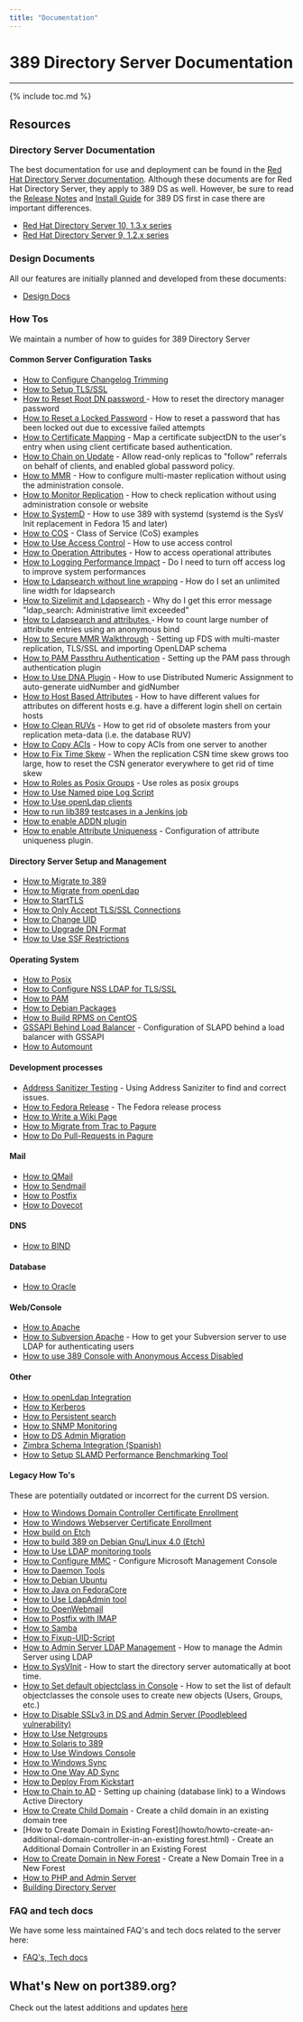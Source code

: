 ```yaml
---
title: "Documentation"
---
```


# 389 Directory Server Documentation
------------------------------------

{% include toc.md %}

## Resources

### Directory Server Documentation

The best documentation for use and deployment can be found in the [Red Hat Directory Server documentation](https://access.redhat.com/site/documentation/Red_Hat_Directory_Server/). Although these documents are for Red Hat Directory Server, they apply to 389 DS as well. However, be sure to read the [Release Notes](releases/release-notes.html) and [Install Guide](legacy/install-guide.html) for 389 DS first in case there are important differences.

- [Red Hat Directory Server 10, 1.3.x series](https://access.redhat.com/documentation/en/red-hat-directory-server/?version=10)
- [Red Hat Directory Server 9, 1.2.x series](https://access.redhat.com/documentation/en/red-hat-directory-server/?version=9)

### Design Documents

All our features are initially planned and developed from these documents:

- [Design Docs](design/design.html)

### How Tos

We maintain a number of how to guides for 389 Directory Server

#### Common Server Configuration Tasks

-   [How to Configure Changelog Trimming](FAQ/changelog-trimming.html)
-   [How to Setup TLS/SSL](howto/howto-ssl.html)
-   [How to Reset Root DN password ](howto/howto-resetdirmgrpassword.html) - How to reset the directory manager password
-   [How to Reset a Locked Password](howto/howto-passwordreset.html) - How to reset a password that has been locked out due to excessive failed attempts
-   [How to Certificate Mapping](howto/howto-certmapping.html) - Map a certificate subjectDN to the user's entry when using client certificate based authentication.
-   [How to Chain on Update](howto/howto-chainonupdate.html) - Allow read-only replicas to "follow" referrals on behalf of clients, and enabled global password policy.
-   [How to MMR](howto/howto-multimasterreplication.html) - How to configure multi-master replication without using the administration console.
-   [How to Monitor Replication](howto/howto-replicationmonitoring.html) - How to check replication without using administration console or website
-   [How to SystemD](howto/howto-systemd.html) - How to use 389 with systemd (systemd is the SysV Init replacement in Fedora 15 and later)
-   [How to COS](howto/howto-classofservice.html) - Class of Service (CoS) examples
-   [How to Use Access Control](howto/howto-accesscontrol.html) - How to use access control
-   [How to Operation Attributes](howto/howto-operationalattributes.html) - How to access operational attributes
-   [How to Logging Performance Impact](howto/howto-logsystemperf.html) - Do I need to turn off access log to improve system performances
-   [How to Ldapsearch without line wrapping](howto/howto-unlimitedwidthldapsearch.html) - How do I set an unlimited line width for ldapsearch
-   [How to Sizelimit and Ldapsearch](howto/howto-ldapsearchsizelimit.html) - Why do I get this error message "ldap\_search: Administrative limit exceeded"
-   [How to Ldapsearch and attributes ](howto/howto-ldapsearchmanyattr.html) - How to count large number of attribute entries using an anonymous bind
-   [How to Secure MMR Walkthrough](howto/howto-walkthroughmultimasterssl.html) - Setting up FDS with multi-master replication, TLS/SSL and importing OpenLDAP schema
-   [How to PAM Passthru Authentication](howto/howto-pam-pass-through.html) - Setting up the PAM pass through authentication plugin
-   [How to Use DNA Plugin](howto/howto-dna.html) - How to use Distributed Numeric Assignment to auto-generate uidNumber and gidNumber
-   [How to Host Based Attributes](howto/howto-hostbasedattributes.html) - How to have different values for attributes on different hosts e.g. have a different login shell on certain hosts
-   [How to Clean RUVs](howto/howto-cleanruv.html) - How to get rid of obsolete masters from your replication meta-data (i.e. the database RUV)
-   [How to Copy ACIs](howto/howto-copyacis.html) - How to copy ACIs from one server to another
-   [How to Fix Time Skew](howto/howto-fix-and-reset-time-skew.html) - When the replication CSN time skew grows too large, how to reset the CSN generator everywhere to get rid of time skew
-   [How to Roles as Posix Groups](howto/howto-rolesasgroupsrequirements.html) - Use roles as posix groups
-   [How to Use Named pipe Log Script](howto/howto-use-named-pipe-log-script.html)
-   [How to Use openLdap clients](howto/howto-use-openldap-clients-in-389.html)
-   [How to run lib389 testcases in a Jenkins job](howto/howto-run-lib389-jenkins.html)
-   [How to enable ADDN plugin](howto/howto-addn.html)
-   [How to enable Attribute Uniqueness](howto/howto-uid-uniqueness.html) - Configuration of attribute uniqueness plugin.

#### Directory Server Setup and Management

-   [How to Migrate to 389](howto/howto-migratetoldap.html)
-   [How to Migrate from openLdap](howto/howto-openldapmigration.html)
-   [How to StartTLS](howto/howto-starttls.html)
-   [How to Only Accept TLS/SSL Connections](howto/howto-listensslonly.html)
-   [How to Change UID](howto/howto-changeuid.html)
-   [How to Upgrade DN Format](howto/howto-upgrade-to-new-dn-format.html)
-   [How to Use SSF Restrictions](howto/howto-use-ssf-restrictions.html)

#### Operating System

-   [How to Posix](howto/howto-posix.html)
-   [How to Configure NSS LDAP for TLS/SSL ](howto/howto-ldapnsswithssl.html)
-   [How to PAM](howto/howto-pam.html)
-   [How to Debian Packages](howto/howto-debianpackages.html)
-   [How to Build RPMS on CentOS ](howto/howto-buildrpmsforcentos-rhel.html)
-   [GSSAPI Behind Load Balancer](howto/howto-loadbalance-gssapi.html) - Configuration of SLAPD behind a load balancer with GSSAPI
-   [How to Automount](howto/howto-automount.html)

#### Development processes

-   [Address Sanitizer Testing](howto/howto-addresssanitizer.html) - Using Address Saniziter to find and correct issues.
-   [How to Fedora Release](howto/howto-fedora-release-process.html) - The Fedora release process
-   [How to Write a Wiki Page](howto/howto-write-wiki-page.html)
-   [How to Migrate from Trac to Pagure](howto/howto-migrate-to-pagure.html)
-   [How to Do Pull-Requests in Pagure](howto/howto-do-pull-requests.html)

#### Mail

-   [How to QMail](howto/howto-qmail.html)
-   [How to Sendmail](howto/howto-sendmail.html)
-   [How to Postfix](howto/howto-postfix.html)
-   [How to Dovecot](howto/howto-dovecot.html)

#### DNS

-   [How to BIND](howto/howto-bind.html)

#### Database

-   [How to Oracle](howto/howto-oracle.html)

#### Web/Console

-   [How to Apache](howto/howto-apache.html)
-   [How to Subversion Apache](howto/howto-subversion-apache-ldap.html) - How to get your Subversion server to use LDAP for authenticating users
-   [How to use 389 Console with Anonymous Access Disabled](administration/console-login-and-anonymous-access.html)

#### Other

-   [How to openLdap Integration](howto/howto-openldapintegration.html)
-   [How to Kerberos](howto/howto-kerberos.html)
-   [How to Persistent search](howto/howto-persistent-search.html)
-   [How to SNMP Monitoring](howto/howto-snmpmonitoring.html)
-   [How to DS Admin Migration](howto/howto-ds-admin-migration.html)
-   [Zimbra Schema Integration (Spanish)](http://wiki.fedora-ve.org/WilmerJaramillo/ZimbraSchema)
-   [How to Setup SLAMD Performance Benchmarking Tool](howto/howto-setup-slamd.html)

#### Legacy How To's

These are potentially outdated or incorrect for the current DS version.

-   [How to Windows Domain Controller Certificate Enrollment](howto/howto-windows-domain-controller-certificate-enrollment.html)
-   [How to Windows Webserver Certificate Enrollment](howto/howto-windows-webserver-certificate-enrollment.html)
-   [How build on Etch](howto/howto-buildonetch.html)
-   [How to build 389 on Debian Gnu/Linux 4.0 (Etch) ](howto/howto-gentoodsbuildinstallation.html)
-   [How to Use LDAP monitoring tools](howto/howto-cn-equals-monitor-ldap-monitoring.html)
-   [How to Configure MMC](howto/howto-configure-mmc.html) - Configure Microsoft Management Console
-   [How to Daemon Tools](howto/howto-daemontools.html)
-   [How to Debian Ubuntu](howto/howto-debianubuntu.html)
-   [How to Java on FedoraCore](howto/howto-javaonfedoracore.html)
-   [How to Use LdapAdmin tool ](howto/howto-ldapadmin.html)
-   [How to OpenWebmail](howto/howto-openwebmail.html)
-   [How to Postfix with IMAP](howto/howto-postfix-imap.html)
-   [How to Samba](howto/howto-samba.html)
-   [How to Fixup-UID-Script](howto/howto-uidfixup.html)
-   [How to Admin Server LDAP Management](howto/howto-adminserverldapmgmt.html) - How to manage the Admin Server using LDAP
-   [How to SysVInit](howto/howto-sysvinit.html) - How to start the directory server automatically at boot time.
-   [How to Set default objectclass in Console](howto/howto-default-console-object-objectclass.html) - How to set the list of default objectclasses the console uses to create new objects (Users, Groups, etc.)
-   [How to Disable SSLv3 in DS and Admin Server (Poodlebleed vulnerability)](howto/howto-disable-sslv3.html)
-   [How to Use Netgroups](howto/howto-netgroups.html)
-   [How to Solaris to 389](howto/howto-solarisclient.html)
-   [How to Use Windows Console](howto/howto-windowsconsole.html)
-   [How to Windows Sync](howto/howto-windowssync.html)
-   [How to One Way AD Sync](howto/howto-one-way-active-directory-sync.html)
-   [How to Deploy From Kickstart](howto/howto-deployfromkickstart.html)
-   [How to Chain to AD](howto/howto-chaintoad.html) - Setting up chaining (database link) to a Windows Active Directory
-   [How to Create Child Domain](howto/howto-create-a-child-domain-in-an-existing-domain-tree.html) - Create a child domain in an existing domain tree
-   [How to Create Domain in Existing Forest](howto/howto-create-an-additional-domain-controller-in-an-existing forest.html) - Create an Additional Domain Controller in an Existing Forest
-   [How to Create Domain in New Forest](howto/howto-create-a-new-domain-tree-in-a-new-forest.html) - Create a New Domain Tree in a New Forest
-   [How to PHP and Admin Server](howto/howto-phpldapadmin.html)
-   [Building Directory Server](development/legacy-building.html)

### FAQ and tech docs

We have some less maintained FAQ's and tech docs related to the server here:

- [FAQ's, Tech docs](tech-docs.html)

## What's New on port389.org?

Check out the latest additions and updates [here](../../whats_new.html)

